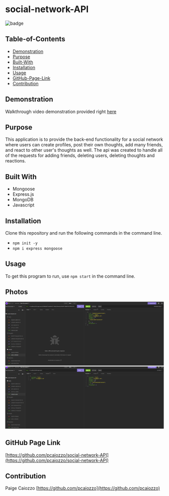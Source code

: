 # social-network-API

![badge](https://img.shields.io/badge/license-mit-blue)

## Table-of-Contents

  * [Demonstration](#demostration)
  * [Purpose](#installation)
  * [Built-With](#built-with)
  * [Installation](#installation)
  * [Usage](#usage)
  * [GitHub-Page-Link](#github-page-link)
  * [Contribution](#contribution)
  

## Demonstration
Walkthrough video demonstration provided right [here](https://drive.google.com/file/d/1LIRCy0o8p30dnNpFCKmC5Fz4h2xEuloe/view)

## Purpose
This application is to provide the back-end functionality for a social network where users can create profiles, post their own thoughts, add many friends, and react to other user's thoughts as well. The api was created to handle all of the requests for adding friends, deleting users, deleting thoughts and reactions.

## Built With
* Mongoose
* Express.js
* MongoDB
* Javascript


## Installation
 Clone this repository and run the following commands in the command line.

* `npm init -y`
* `npm i express mongoose`

## Usage
To get this program to run, use `npm start` in the command line.

## Photos
  ![Example Image](./images/addfriend.png)
  ![Example Image](./images/createuser.png)


## GitHub Page Link
[https://github.com/pcaiozzo/social-network-API](https://github.com/pcaiozzo/social-network-API)

## Contribution
Paige Caiozzo [https://github.com/pcaiozzo](https://github.com/pcaiozzo)
